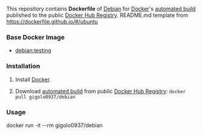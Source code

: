 

This repository contains **Dockerfile** of [Debian](https://www.debian.org/) for [Docker](https://www.docker.com/)'s [automated build](https://hub.docker.com/r/gigolo0937/debian) published to the public [Docker Hub Registry](https://registry.hub.docker.com/).
README.md template from https://dockerfile.github.io/#/ubuntu

### Base Docker Image

* [debian:testing](https://hub.docker.com/_/debian)


### Installation

1. Install [Docker](https://www.docker.com/).

2. Download [automated build](https://hub.docker.com/r/gigolo0937/debian) from public [Docker Hub Registry](https://registry.hub.docker.com/): `docker pull gigolo0937/debian`



### Usage

docker run -it --rm gigolo0937/debian
